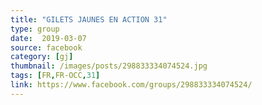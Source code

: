 ```yaml
---
title: "GILETS JAUNES EN ACTION 31"
type: group
date:  2019-03-07
source: facebook
category: [gj]
thumbnail: /images/posts/298833334074524.jpg
tags: [FR,FR-OCC,31]
link: https://www.facebook.com/groups/298833334074524/
---
```

